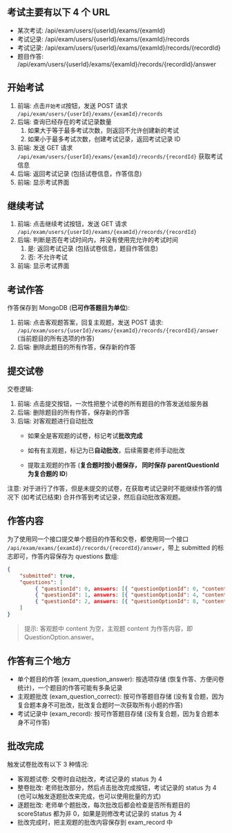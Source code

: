 ## 考试主要有以下 4 个 URL

* 某次考试: /api/exam/users/{userId}/exams/{examId}
* 考试记录: /api/exam/users/{userId}/exams/{examId}/records
* 考试记录: /api/exam/users/{userId}/exams/{examId}/records/{recordId}
* 题目作答: /api/exam/users/{userId}/exams/{examId}/records/{recordId}/answer

## 开始考试

1. 前端: 点击`开始考试`按钮，发送 POST 请求 `/api/exam/users/{userId}/exams/{examId}/records`
2. 后端: 查询已经存在的考试记录数量
    1. 如果大于等于最多考试次数，则返回不允许创建新的考试
    2. 如果小于最多考试次数，创建考试记录，返回考试记录 ID
3. 前端: 发送 GET 请求 `/api/exam/users/{userId}/exams/{examId}/records/{recordId}` 获取考试信息
4. 后端: 返回考试记录 (包括试卷信息，作答信息)
5. 前端: 显示考试界面

## 继续考试

1. 前端: 点击继续考试按钮，发送 GET 请求 `/api/exam/users/{userId}/exams/{examId}/records/{recordId}`
2. 后端: 判断是否在考试时间内，并没有使用完允许的考试时间
   1. 是: 返回考试记录 (包括试卷信息，题目作答信息)
   2. 否: 不允许考试
3. 前端: 显示考试界面

## 考试作答

作答保存到 MongoDB (**已可作答题目为单位**):

1. 前端: 点击客观题答案，回复主观题，发送 POST 请求: `/api/exam/users/{userId}/exams/{examId}/records/{recordId}/answer` (当前题目的所有选项的作答)
2. 后端: 删除此题目的所有作答，保存新的作答

## 提交试卷

交卷逻辑:

1. 前端: 点击提交按钮，一次性把整个试卷的所有题目的作答发送给服务器
2. 后端: 删除题目的所有作答，保存新的作答
3. 后端: 对客观题进行自动批改
    * 如果全是客观题的试卷，标记考试**批改完成**
    
    * 如有有主观题，标记为已**自动批改**，后续需要老师手动批改
    * 提取主观题的作答 (**复合题时按小题保存， 同时保存 parentQuestionId 为复合题的 ID**)

注意: 对于进行了作答，但是未提交的试卷，在获取考试记录时不能继续作答的情况下 (如考试已结束) 合并作答到考试记录，然后自动批改客观题。

## 作答内容

为了使用同一个接口提交单个题目的作答和交卷，都使用同一个接口 `/api/exam/exams/{examId}/records/{recordId}/answer`，带上 submitted 的标志即可，作答内容保存为 questions 数组:

```json
{
    "submitted": true,
    "questions": [
         { "questionId": 0, answers: [{ "questionOptionId": 0, "content": "xxx" }, { "questionOptionId": 1, "content": "xxx" }] },
         { "questionId": 1, answers: [{ "questionOptionId": 4, "content": "xxx" }, { "questionOptionId": 5, "content": "" }] },
         { "questionId": 2, answers: [{ "questionOptionId": 8, "content": "xxx" }, { "questionOptionId": 9, "content": "" }] },
    ]
}
```

> 提示: 客观题中 content 为空，主观题 content 为作答内容，即 QuestionOption.answer。

## 作答有三个地方

* 单个题目的作答 (exam_question_answer): 按选项存储 (恢复作答、方便问卷统计)，一个题目的作答可能有多条记录
* 主观题批改 (exam_question_correct): 按可作答题目存储 (没有复合题，因为复合题本身不可批改，批改复合题时一次获取所有小题的作答)
* 考试记录中 (exam_record): 按可作答题目存储 (没有复合题，因为复合题本身不可作答)

## 批改完成

触发试卷批改有以下 3 种情况:

* 客观题试卷: 交卷时自动批改，考试记录的 status 为 4
* 整卷批改: 老师批改部分，然后点击批改完成按钮，考试记录的 status 为 4 (也可以触发逐题批改来完成，也可以使用批量的方式)
* 逐题批改: 老师单个题批改，每次批改后都会检查是否所有题目的 scoreStatus 都为非 0，如果是则修改考试记录的 status 为 4
* 批改完成时，把主观题的批改内容保存到 exam_record 中
